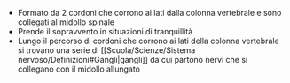 * Formato da 2 cordoni che corrono ai lati dalla colonna vertebrale e sono collegati al midollo spinale
* Prende il sopravvento in situazioni di tranquillità
* Lungo il percorso di cordoni che corrono ai lati della colonna vertebrale si trovano una serie di [[Scuola/Scienze/Sistema nervoso/Definizioni#Gangli|gangli]] da cui partono nervi che si collegano con il midollo allungato